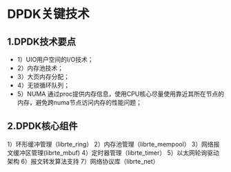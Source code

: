# DPDK关键技术

## 1.DPDK技术要点
* 1）UIO用户空间的I/O技术；
* 2）内存池技术；
* 3）大页内存分配；
* 4）无锁循环队列；
* 5）NUMA 通过proc提供内存信息，使用CPU核心尽量使用靠近其所在节点的内存，避免跨numa节点访问内存的性能问题；


## 2.DPDK核心组件
1）环形缓冲管理（librte_ring）
2）内存池管理（librte_mempool）
3）网络报文缓冲区管理(librte_mbuf)
4）定时器管理（librte_timer）
5）以太网轮询驱动架构
6）报文转发算法支持
7）网络协议库（librte_net）
